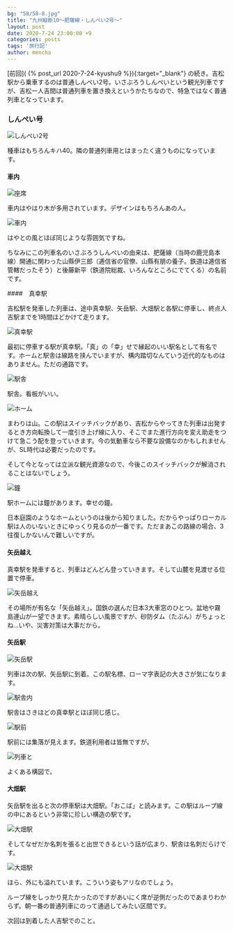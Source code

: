 ```yaml
---
bg: "58/58-8.jpg"
title: "九州縦断10～肥薩線・しんぺい2号～"
layout: post
date: 2020-7-24 23:00:00 +9
categories: posts
tags: '旅行記'
author: mencha
---
```


[前回]( {% post_url 2020-7-24-kyushu9 %}){:target="_blank"} の続き。吉松駅から乗車するのは普通しんぺい2号。いさぶろうしんぺいという観光列車ですが、吉松ー人吉間は普通列車を置き換えというかたちなので、特急ではなく普通列車となっています。

### しんぺい号

![しんぺい2号](https://drive.google.com/uc?export=view&id=1oje_21bXvzpR7qAKB442w_VvPHpqCG1s)
<!--more-->
種車はもちろんキハ40。隣の普通列車用とはまったく違うものになっています。

#### 車内

![座席](https://drive.google.com/uc?export=view&id=19L71Wb1Fhw7ld5R_0Jzc2Sb3wKM53GO5)

車内はやはり木が多用されています。デザインはもちろんあの人。

![車内](https://drive.google.com/uc?export=view&id=1x8ll0ShpDc6aZhCxhPhumY6OZZ2Oj--5)

はやとの風とほぼ同じような雰囲気ですね。

ちなみにこの列車名のいさぶろうしんぺいの由来は、肥薩線（当時の鹿児島本線）開通に関わった山縣伊三郎（逓信省の官僚、山縣有朋の養子。鉄道は逓信省管轄だったそう）と後藤新平（鉄道院総裁、いろんなところにでてくる）の名前です。

####　真幸駅

吉松駅を発車した列車は、途中真幸駅、矢岳駅、大畑駅と各駅に停車し、終点人吉駅までを1時間ほどかけて走ります。

![真幸駅](https://drive.google.com/uc?export=view&id=1884b_7Ousko_K5NGHIh9sLbOhf49SSio)

最初に停車する駅が真幸駅。「真」の「幸」せで縁起のいい駅名として有名です。ホームと駅舎は線路を挟んでいますが、構内踏切なんていう近代的なものはありません。ただの通路です。

![駅舎](https://drive.google.com/uc?export=view&id=1szFtndX2OnadTXHEzmn0TiisV7_aNRm5)

駅舎。看板がいい。

![ホーム](https://drive.google.com/uc?export=view&id=12CS1jrqJdTLGpR80rrcFF3qob8SBEJGj)

まわりは山。この駅はスイッチバックがあり、吉松からやってきた列車は出発するとき方向転換して一度引き上げ線に入り、そこでまた進行方向を変え助走をつけて急こう配を登っていきます。今の気動車なら不要な設備なのかもしれませんが、SL時代は必要だったのです。

そして今となっては立派な観光資源なので、今後このスイッチバックが解消されることはないでしょう。

![鐘](https://drive.google.com/uc?export=view&id=1sRBeP56FTDLA9Unvs4adfMWMnmQ7ct83)

駅ホームには鐘があります。幸せの鐘。

日本庭園のようなホームというのは後から知りました。だからやっぱりローカル駅は人のいないときにゆっくり見るのが一番です。ただまあこの路線の場合、3往復しかないんで難しいですが。

#### 矢岳越え

真幸駅を発車すると、列車はどんどん登っていきます。そして山麓を見渡せる位置で停車。

![矢岳越え](https://drive.google.com/uc?export=view&id=15P6fnjErLPuxYw7OUaRTDNzDS_3qZy75)

その場所が有名な「矢岳越え」。国鉄の選んだ日本3大車窓のひとつ。盆地や霧島連山が一望できます。素晴らしい風景ですが、砂防ダム（たぶん）がちょっとね...いや、災害対策は大事だから。

#### 矢岳駅

![矢岳駅](https://drive.google.com/uc?export=view&id=1SDME5Pyx7nDgqXBguvE0jrGytfktejcO)

列車は次の駅、矢岳駅に到着。この駅名標、ローマ字表記の大きさが気になります。

![駅舎内](https://drive.google.com/uc?export=view&id=1NrNO0iSm4VJbCuEBQFZf08IdY5EsGUti)

駅舎はさきほどの真幸駅とほぼ同じ感じ。

![駅前](https://drive.google.com/uc?export=view&id=1oPHXJJH6sD4F2WCOHy2bTo279vukTfyO)

駅前には集落が見えます。鉄道利用者は皆無ですが。

![列車と](https://drive.google.com/uc?export=view&id=17hhCQG7ajX7ZNCxcpt4R02UXyfDDpygz)

よくある構図で。

#### 大畑駅
矢岳駅を出ると次の停車駅は大畑駅。「おこば」と読みます。この駅はループ線の中にあるという非常に珍しい構造の駅です。

![大畑駅](https://drive.google.com/uc?export=view&id=1vLqISAt8bang9XYAQrqN65qlKW663kIX)

そしてなぜだか名刺を張ると出世できるという話が広まり、駅舎は名刺だらけです。

![大畑駅](https://drive.google.com/uc?export=view&id=1nc0zbPRSQBoYTizUSYsBRU4EXkoLP0qp)

ほら、外にも溢れています。こういう姿もアリなのでしょう。

ループ線をしっかり見たかったのですがあいにく席が逆側だったのであまりわからず。朝一番の普通列車にのって通過してみたい区間です。

次回は到着した人吉駅でのこと。